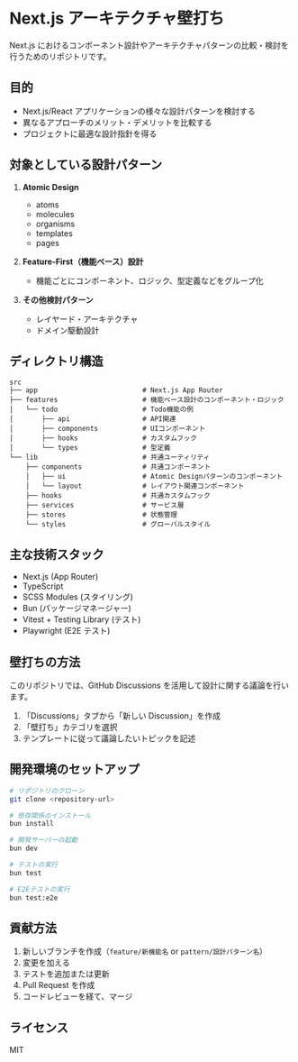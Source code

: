 # Next.js アーキテクチャ壁打ち

Next.js におけるコンポーネント設計やアーキテクチャパターンの比較・検討を行うためのリポジトリです。

## 目的

- Next.js/React アプリケーションの様々な設計パターンを検討する
- 異なるアプローチのメリット・デメリットを比較する
- プロジェクトに最適な設計指針を得る

## 対象としている設計パターン

1. **Atomic Design**

   - atoms
   - molecules
   - organisms
   - templates
   - pages

2. **Feature-First（機能ベース）設計**

   - 機能ごとにコンポーネント、ロジック、型定義などをグループ化

3. **その他検討パターン**
   - レイヤード・アーキテクチャ
   - ドメイン駆動設計

## ディレクトリ構造

```
src
├── app                          # Next.js App Router
├── features                     # 機能ベース設計のコンポーネント・ロジック
│   └── todo                     # Todo機能の例
│       ├── api                  # API関連
│       ├── components           # UIコンポーネント
│       ├── hooks                # カスタムフック
│       └── types                # 型定義
└── lib                          # 共通ユーティリティ
    ├── components               # 共通コンポーネント
    │   ├── ui                   # Atomic Designパターンのコンポーネント
    │   └── layout               # レイアウト関連コンポーネント
    ├── hooks                    # 共通カスタムフック
    ├── services                 # サービス層
    ├── stores                   # 状態管理
    └── styles                   # グローバルスタイル
```

## 主な技術スタック

- Next.js (App Router)
- TypeScript
- SCSS Modules (スタイリング)
- Bun (パッケージマネージャー)
- Vitest + Testing Library (テスト)
- Playwright (E2E テスト)

## 壁打ちの方法

このリポジトリでは、GitHub Discussions を活用して設計に関する議論を行います。

1. 「Discussions」タブから「新しい Discussion」を作成
2. 「壁打ち」カテゴリを選択
3. テンプレートに従って議論したいトピックを記述

## 開発環境のセットアップ

```bash
# リポジトリのクローン
git clone <repository-url>

# 依存関係のインストール
bun install

# 開発サーバーの起動
bun dev

# テストの実行
bun test

# E2Eテストの実行
bun test:e2e
```

## 貢献方法

1. 新しいブランチを作成（`feature/新機能名` or `pattern/設計パターン名`）
2. 変更を加える
3. テストを追加または更新
4. Pull Request を作成
5. コードレビューを経て、マージ

## ライセンス

MIT
